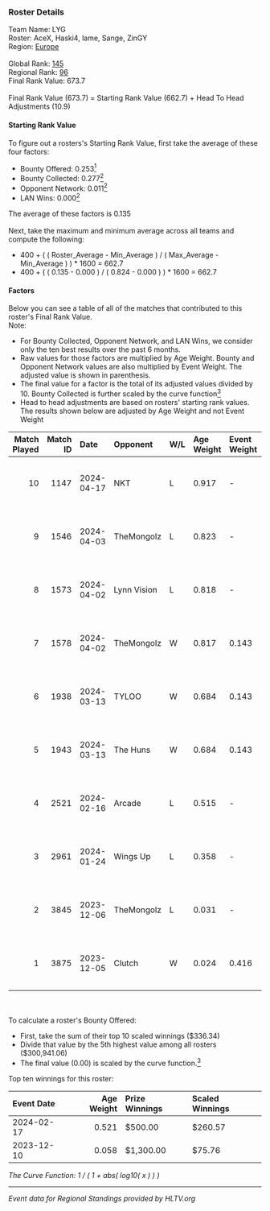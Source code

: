 ### Roster Details<br />
Team Name: LYG<br />
Roster: AceX, Haski4, lame, Sange, ZinGY<br />
Region: [Europe]( ../standings_europe.md)<br />
<br />
Global Rank: [145](../standings_global.md)<br />
Regional Rank: [96]( ../standings_europe.md)<br />
Final Rank Value:  673.7<br />
<br />
Final Rank Value (673.7) = Starting Rank Value (662.7) + Head To Head Adjustments (10.9)<br />

#### Starting Rank Value<br />
To figure out a rosters's Starting Rank Value, first take the average of these four factors:<br />
- Bounty Offered: 0.253[<sup>1</sup>](#table2)
- Bounty Collected: 0.277[<sup>2</sup>](#table1)
- Opponent Network: 0.011[<sup>2</sup>](#table1)
- LAN Wins: 0.000[<sup>2</sup>](#table1)

The average of these factors is 0.135<br />
<br />
Next, take the maximum and minimum average across all teams and compute the following:<br />
- 400 + ( ( Roster_Average - Min_Average ) / ( Max_Average - Min_Average ) ) * 1600 = 662.7
- 400 + ( ( 0.135 - 0.000 ) / ( 0.824 - 0.000 ) ) * 1600 = 662.7


#### Factors<br />
Below you can see a table of all of the matches that contributed to this roster's Final Rank Value.<br />
Note:<br />

- For Bounty Collected, Opponent Network, and LAN Wins, we consider only the ten best results over the past 6 months.
- Raw values for those factors are multiplied by Age Weight. Bounty and Opponent Network values are also multiplied by Event Weight. The adjusted value is shown in parenthesis.
- The final value for a factor is the total of its adjusted values divided by 10. Bounty Collected is further scaled by the curve function[<sup>3</sup>](#curveFunction)
- Head to head adjustments are based on rosters' starting rank values. The results shown below are adjusted by Age Weight and not Event Weight
<span id="table1"></span><br />


| Match Played | Match ID | Date       | Opponent    | W/L | Age Weight | Event Weight | Bounty Collected | Opponent Network | LAN Wins  | H2H Adj. | Roster                                |
| -: | -: | :- | :- | :- | :- | :- | :- | :- | :- | -: | :- |
|           10 |     1147 | 2024-04-17 | NKT         | L   | 0.917      | -            | -                | -                | -         |   -21.54 | AceX, Haski4, lame, Sange, ZinGY      |
|            9 |     1546 | 2024-04-03 | TheMongolz  | L   | 0.823      | -            | -                | -                | -         |    -0.45 | AceX, Haski4, lame, Sange, ZinGY      |
|            8 |     1573 | 2024-04-02 | Lynn Vision | L   | 0.818      | -            | -                | -                | -         |    -3.33 | AceX, Haski4, lame, Sange, ZinGY      |
|            7 |     1578 | 2024-04-02 | TheMongolz  | W   | 0.817      | 0.143        | 0.176 (0.021)    | 0.583 (0.068)    | 0 (0.000) |    25.35 | AceX, Haski4, lame, Sange, ZinGY      |
|            6 |     1938 | 2024-03-13 | TYLOO       | W   | 0.684      | 0.143        | 0.042 (0.004)    | 0.330 (0.032)    | 0 (0.000) |    16.82 | AceX, Haski4, lame, Sange, ZinGY      |
|            5 |     1943 | 2024-03-13 | The Huns    | W   | 0.684      | 0.143        | 0.000 (0.000)    | 0.119 (0.012)    | 0 (0.000) |     9.52 | AceX, Haski4, lame, Sange, ZinGY      |
|            4 |     2521 | 2024-02-16 | Arcade      | L   | 0.515      | -            | -                | -                | -         |    -7.65 | AceX, Haski4, lame, Sange, ZinGY      |
|            3 |     2961 | 2024-01-24 | Wings Up    | L   | 0.358      | -            | -                | -                | -         |    -8.00 | AceX, Haski4, lame, Sange, ZinGY      |
|            2 |     3845 | 2023-12-06 | TheMongolz  | L   | 0.031      | -            | -                | -                | -         |    -0.01 | 910, bLitz, mzinho, Senzu, Techno     |
|            1 |     3875 | 2023-12-05 | Clutch      | W   | 0.024      | 0.416        | 0.000 (0.000)    | 0.000 (0.000)    | 0 (0.000) |     0.22 | clouden, flame, hasteka, IMAGINE, IZR |

<br />
<span id="table2"></span><br />
To calculate a roster's Bounty Offered:<br />

- First, take the sum of their top 10 scaled winnings ($336.34)
- Divide that value by the 5th highest value among all rosters ($300,941.06)
- The final value (0.00) is scaled by the curve function.[<sup>3</sup>](#curveFunction)

Top ten winnings for this roster:<br />

| Event Date | Age Weight | Prize Winnings | Scaled Winnings |
| :- | -: | :- | :- |
| 2024-02-17 |      0.521 | $500.00        | $260.57         |
| 2023-12-10 |      0.058 | $1,300.00      | $75.76          |


<span id="curveFunction"></span>_The Curve Function: 1 / ( 1 + abs( log10( x ) ) )_<br />

---
_Event data for Regional Standings provided by HLTV.org_<br />
